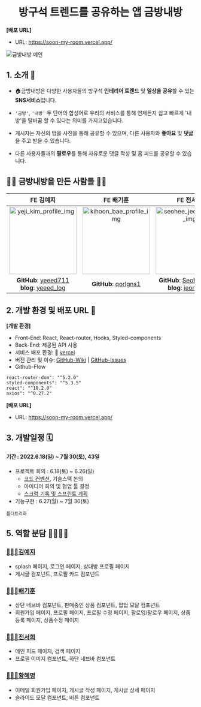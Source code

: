 <div align="center">

# 방구석 트렌드를 공유하는 앱 **금방내방**

</div>

**[배포 URL]**

- URL: https://soon-my-room.vercel.app/

<!-- 이미지 -->
![금방내방 메인](https://user-images.githubusercontent.com/87015026/182022556-2c7e67ec-00c3-45f9-b621-9160d2a6b5a4.png)




## 1. 소개 👥

- 🏠금방내방은 다양한 사용자들의 방구석 **인테리어 트렌드** 및 **일상을 공유**할 수 있는 **SNS서비스**입니다.

- `'금방'`, `'내방'` 두 단어의 합성어로 우리의 서비스를 통해 언제든지 쉽고 빠르게 '내방'을 탈바꿈 할 수 있다는 의미를 가지고있습니다.

- 게시자는 자신의 방을 사진을 통해 공유할 수 있으며, 다른 사용자와 **좋아요** 및 **댓글**을 주고 받을 수 있습니다.

- 다른 사용자들과의 **팔로우**를 통해 자유로운 댓글 작성 및 홈 피드를 공유할 수 있습니다.

## 🙋‍♀️ 금방내방을 만든 사람들 🙋‍♂️

|                                                                      **FE 김예지**                                                                       |                                               **FE 배기훈**                                               |                                                                        **FE 전서희**                                                                        |                                                                          **FE 황혜명**                                                                          |
| :------------------------------------------------------------------------------------------------------------------------------------------------------: | :-------------------------------------------------------------------------------------------------------: | :---------------------------------------------------------------------------------------------------------------------------------------------------------: | :-------------------------------------------------------------------------------------------------------------------------------------------------------------: |
| <img width="180" alt="yeji_kim_profile_img" src="https://user-images.githubusercontent.com/97894417/180597921-0c382ce8-a2e2-4d0f-bf44-20446379ce43.jpg"> | <img width="180" alt="kihoon_bae_profile_img" src="https://avatars.githubusercontent.com/u/63835963?v=4"> | <img width="180" alt="seohee_jeon_profile_img" src="https://user-images.githubusercontent.com/97894417/181290539-0a313ca9-d0c4-40f9-be9d-802fef2867cb.jpg"> | <img width="180" alt="hyemyoung_hwang_profile_img" src="https://user-images.githubusercontent.com/97894417/181285385-9254f109-d89c-48b3-93a7-6885f4f8ed27.JPG"> |
|                        **GitHub**: [yeeed711](https://github.com/yeeeed711) <br>**blog**: [yeeed_log](https://yeeed.tistory.com/)                        |                            **GitHub**: [qorlgns1](https://github.com/qorlgns1)                            |                        **GitHub**: [SeoHee3478](https://github.com/SeoHee3478) <br>**blog**: [jeon0768](https://velog.io/@jeon0768)                         |                                                 **GitHub**: [CosmicLatte009](https://github.com/CosmicLatte009)                                                 |

## 2. 개발 환경 및 배포 URL 🔗

**[개발 환경]**

- Front-End: React, React-router, Hooks, Styled-components
- Back-End: 제공된 API 사용
- 서비스 배포 환경: 🔗 [vercel](soon-my-room.vercel.app)
- 버전 관리 및 이슈: [GitHub-Wiki](https://github.com/soon-my-room/soon_my_room/wiki) | [GitHub-Issues](https://github.com/soon-my-room/soon_my_room/issues)
- Github-Flow

```
react-router-dom": "^5.2.0"
styled-components": "^5.3.5"
react": "^18.2.0"
axios": "^0.27.2"
```

**[배포 URL]**

- URL: https://soon-my-room.vercel.app/

## 3. 개발일정 🗓

#### 기간 : 2022.6.18(일) ~ 7월 30(토), 43일

- 프로젝트 회의 : 6.18(토) ~ 6.26(일)
  - [코드 컨벤션](), 기술스택 논의
  - 아이디어 회의 및 협업 툴 결정
  - [스크럼 기록 및 스프린트 계획]()
- 기능구현 : 6.27(월) ~ 7월 30(토)

<!-- ## 4. 프로젝트 구조 🗂 -->

<!-- 폴더 구조를 좀 정리해서 마지막에 싹 넣으면 좋을 것 같습니다. -->

```
폴더트리화
```

## 5. 역할 분담 👨‍👩‍👧‍👧

### [👩🏻‍💻김예지](https://github.com/yeeeed711)

- splash 페이지, 로그인 페이지, 상대방 프로필 페이지
- 게시글 컴포넌트, 프로필 카드 컴포넌트

### [🧑🏻‍💻배기훈](https://github.com/qorlgns1)

- 상단 네브바 컴포넌트, 판매중인 상품 컴포넌트, 팝업 모달 컴포넌트
- 회원가입 페이지, 프로필 페이지, 프로필 수정 페이지, 팔로잉/팔로우 페이지, 상품등록 페이지, 상품수정 페이지

### [👩🏻‍💻전서희](https://github.com/SeoHee3478)

- 메인 피드 페이지, 검색 페이지
- 프로필 이미지 컴포넌트, 하단 네브바 컴포넌트

### [👩🏻‍💻황혜명](https://github.com/CosmicLatte009)

- 이메일 회원가입 페이지, 게시글 작성 페이지, 게시글 상세 페이지
- 슬라이드 모달 컴포넌트, 버튼 컴포넌트

<!-- ## 6. 구현 기능 🛠 -->

<!-- 표 테이블로 구현 -->
<!-- 기능 동작하는 영상 -->
<!-- 간단하게 동작 설명 후 자세한 설명은 링크로 이동 -->

<!-- ## 7. 개발 이슈 💡 -->

<!-- 프로젝트하며 겪었던 이슈중에 남기고싶은 이슈 -->
<!-- 코드 방향성에 대해 고민했던 이슈 -->

<!-- 프로젝트 회고 -->
